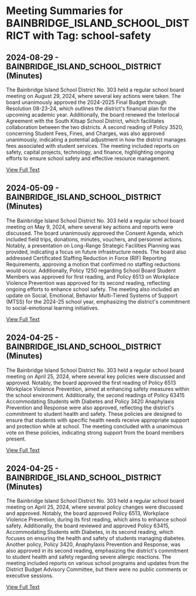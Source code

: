 # Meeting Summaries for BAINBRIDGE_ISLAND_SCHOOL_DISTRICT with Tag: school-safety

## 2024-08-29 - BAINBRIDGE_ISLAND_SCHOOL_DISTRICT (Minutes)

The Bainbridge Island School District No. 303 held a regular school board meeting on August 29, 2024, where several key actions were taken. The board unanimously approved the 2024-2025 Final Budget through Resolution 08-23-24, which outlines the district's financial plan for the upcoming academic year. Additionally, the board renewed the Interlocal Agreement with the South Kitsap School District, which facilitates collaboration between the two districts. A second reading of Policy 3520, concerning Student Fees, Fines, and Charges, was also approved unanimously, indicating a potential adjustment in how the district manages fees associated with student services. The meeting included reports on safety, capital projects, technology, and finance, highlighting ongoing efforts to ensure school safety and effective resource management.

[View Full Text](https://raw.githubusercontent.com/VoronoiPerspectives/WashingtonStateSchoolBoardExplorer/refs/heads/main/data/countries/usa/states/wa/counties/kitsap/school_boards/bainbridge_island_school_district/2024/2024-08-29-draft-minutes.txt)

## 2024-05-09 - BAINBRIDGE_ISLAND_SCHOOL_DISTRICT (Minutes)

The Bainbridge Island School District No. 303 held a regular school board meeting on May 9, 2024, where several key actions and reports were discussed. The board unanimously approved the Consent Agenda, which included field trips, donations, minutes, vouchers, and personnel actions. Notably, a presentation on Long-Range Strategic Facilities Planning was provided, indicating a focus on future infrastructure needs. The board also addressed Certificated Staffing Reduction in Force (RIF) Reporting Requirements, approving a motion that confirmed no staffing reductions would occur. Additionally, Policy 1250 regarding School Board Student Members was approved for first reading, and Policy 6513 on Workplace Violence Prevention was approved for its second reading, reflecting ongoing efforts to enhance school safety. The meeting also included an update on Social, Emotional, Behavior Multi-Tiered Systems of Support (MTSS) for the 2024-25 school year, emphasizing the district's commitment to social-emotional learning initiatives.

[View Full Text](https://raw.githubusercontent.com/VoronoiPerspectives/WashingtonStateSchoolBoardExplorer/refs/heads/main/data/countries/usa/states/wa/counties/kitsap/school_boards/bainbridge_island_school_district/2024/2024-05-09-draft-minutes.txt)

## 2024-04-25 - BAINBRIDGE_ISLAND_SCHOOL_DISTRICT (Minutes)

The Bainbridge Island School District No. 303 held a regular school board meeting on April 25, 2024, where several key policies were discussed and approved. Notably, the board approved the first reading of Policy 6513 Workplace Violence Prevention, aimed at enhancing safety measures within the school environment. Additionally, the second readings of Policy 63415 Accommodating Students with Diabetes and Policy 3420 Anaphylaxis Prevention and Response were also approved, reflecting the district's commitment to student health and safety. These policies are designed to ensure that students with specific health needs receive appropriate support and protection while at school. The meeting concluded with a unanimous vote on these policies, indicating strong support from the board members present.

[View Full Text](https://raw.githubusercontent.com/VoronoiPerspectives/WashingtonStateSchoolBoardExplorer/refs/heads/main/data/countries/usa/states/wa/counties/kitsap/school_boards/bainbridge_island_school_district/2024/2024-04-25-minutes.txt)

## 2024-04-25 - BAINBRIDGE_ISLAND_SCHOOL_DISTRICT (Minutes)

The Bainbridge Island School District No. 303 held a regular school board meeting on April 25, 2024, where several policy changes were discussed and approved. Notably, the board approved Policy 6513, Workplace Violence Prevention, during its first reading, which aims to enhance school safety. Additionally, the board reviewed and approved Policy 63415, Accommodating Students with Diabetes, in its second reading, which focuses on ensuring the health and safety of students managing diabetes. Another policy, Policy 3420, Anaphylaxis Prevention and Response, was also approved in its second reading, emphasizing the district's commitment to student health and safety regarding severe allergic reactions. The meeting included reports on various school programs and updates from the District Budget Advisory Committee, but there were no public comments or executive sessions.

[View Full Text](https://raw.githubusercontent.com/VoronoiPerspectives/WashingtonStateSchoolBoardExplorer/refs/heads/main/data/countries/usa/states/wa/counties/kitsap/school_boards/bainbridge_island_school_district/2024/2024-04-25-draft-minutes.txt)

